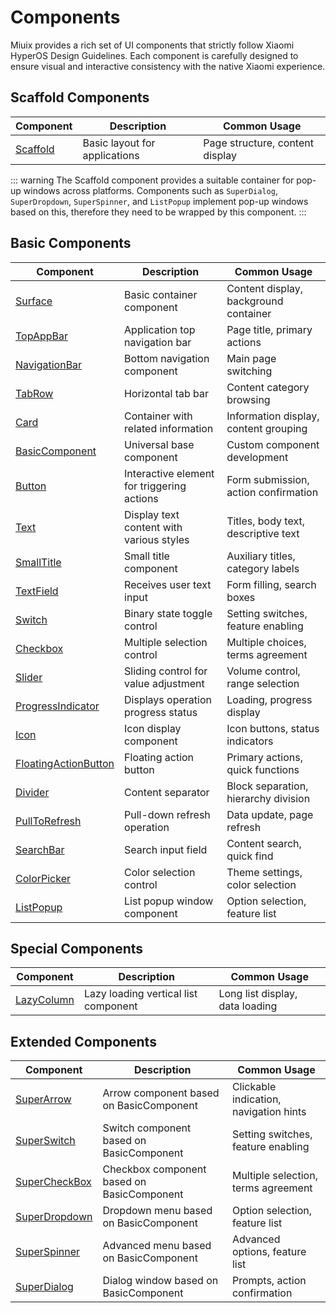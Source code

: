 # Components

Miuix provides a rich set of UI components that strictly follow Xiaomi HyperOS Design Guidelines. Each component is carefully designed to ensure visual and interactive consistency with the native Xiaomi experience.

## Scaffold Components

| Component                        | Description                   | Common Usage                    |
| -------------------------------- | ----------------------------- | ------------------------------- |
| [Scaffold](/components/scaffold) | Basic layout for applications | Page structure, content display |

::: warning
The Scaffold component provides a suitable container for pop-up windows across platforms. Components such as `SuperDialog`, `SuperDropdown`, `SuperSpinner`, and `ListPopup` implement pop-up windows based on this, therefore they need to be wrapped by this component.
:::

## Basic Components

| Component                                                | Description                                | Common Usage                          |
| -------------------------------------------------------- | ------------------------------------------ | ------------------------------------- |
| [Surface](/components/surface)                           | Basic container component                  | Content display, background container |
| [TopAppBar](/components/topappbar)                       | Application top navigation bar             | Page title, primary actions           |
| [NavigationBar](/components/navigationbar)               | Bottom navigation component                | Main page switching                   |
| [TabRow](/components/tabrow)                             | Horizontal tab bar                         | Content category browsing             |
| [Card](/components/card)                                 | Container with related information         | Information display, content grouping |
| [BasicComponent](/components/basiccomponent)             | Universal base component                   | Custom component development          |
| [Button](/components/button)                             | Interactive element for triggering actions | Form submission, action confirmation  |
| [Text](/components/text)                                 | Display text content with various styles   | Titles, body text, descriptive text   |
| [SmallTitle](/components/smalltitle)                     | Small title component                      | Auxiliary titles, category labels     |
| [TextField](/components/textfield)                       | Receives user text input                   | Form filling, search boxes            |
| [Switch](/components/switch)                             | Binary state toggle control                | Setting switches, feature enabling    |
| [Checkbox](/components/checkbox)                         | Multiple selection control                 | Multiple choices, terms agreement     |
| [Slider](/components/slider)                             | Sliding control for value adjustment       | Volume control, range selection       |
| [ProgressIndicator](/components/progressindicator)       | Displays operation progress status         | Loading, progress display             |
| [Icon](/components/icon)                                 | Icon display component                     | Icon buttons, status indicators       |
| [FloatingActionButton](/components/floatingactionbutton) | Floating action button                     | Primary actions, quick functions      |
| [Divider](/components/divider)                           | Content separator                          | Block separation, hierarchy division  |
| [PullToRefresh](/components/pulltorefresh)               | Pull-down refresh operation                | Data update, page refresh             |
| [SearchBar](/components/searchbar)                       | Search input field                         | Content search, quick find            |
| [ColorPicker](/components/colorpicker)                   | Color selection control                    | Theme settings, color selection       |
| [ListPopup](/components/listpopup)                       | List popup window component                | Option selection, feature list        |

## Special Components

| Component                            | Description                          | Common Usage                    |
| ------------------------------------ | ------------------------------------ | ------------------------------- |
| [LazyColumn](/components/lazycolumn) | Lazy loading vertical list component | Long list display, data loading |

## Extended Components

| Component                                  | Description                                | Common Usage                           |
| ------------------------------------------ | ------------------------------------------ | -------------------------------------- |
| [SuperArrow](/components/superarrow)       | Arrow component based on BasicComponent    | Clickable indication, navigation hints |
| [SuperSwitch](/components/superswitch)     | Switch component based on BasicComponent   | Setting switches, feature enabling     |
| [SuperCheckBox](/components/supercheckbox) | Checkbox component based on BasicComponent | Multiple selection, terms agreement    |
| [SuperDropdown](/components/superdropdown) | Dropdown menu based on BasicComponent      | Option selection, feature list         |
| [SuperSpinner](/components/superspinner)   | Advanced menu based on BasicComponent      | Advanced options, feature list         |
| [SuperDialog](/components/superdialog)     | Dialog window based on BasicComponent      | Prompts, action confirmation           |
